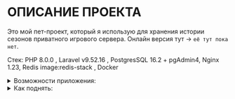 # ОПИСАНИЕ ПРОЕКТА

Это мой пет-проект, который я использую для хранения истории сезонов приватного игрового сервера. Онлайн версия тут -> `её тут пока нет`.

Стек: PHP 8.0.0 , Laravel v9.52.16 , PostgresSQL 16.2 + pgAdmin4, Nginx 1.23, Redis image:redis-stack , Docker

<details>
<summary>Возможности приложения:</summary>

- Создание карточек прошедших сезонов с прикреплением файлов и описаниями.
создание. 
- Создание анонсов.
- На каждый из анонсированных сезонов пользователь может оставить заявку. (Не больше чем есть всего анонсов). Заявки отслеживаются по ip + куки (на случай если пользователь включил vpn, но все еще в том же браузере). Храняться заявки по uuid. Ответ на заявки из раздела в админ панели с указанием статуса.
- Админ панель с менеджментом карточек сезонов и заявок.
</details>

<details>
<summary>Как поднять:</summary>

- Для работы требуются postgres и redis. 
`docker-compose` в папке docker\postgres

- Делаем миграции `php artisan migrate`
- Подключаем паблик хранилище файлов `php artisan storage:link`
- Запускаем сервер `php artisan serve`
- Запускаем Ноду `npm run dev`

Стандартный url `http://127.0.0.1:8000`

@Since 2024 for Now.

## Админпанель
По умолчанию регистрация администраторов отключена.

Для создания админ аккаунта `php artisan db:seed`.

email `admin@admin.com`
password `12345678`


